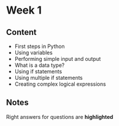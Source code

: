 # Week 1

## Content

- First steps in Python
- Using variables
- Performing simple input and output
- What is a data type?
- Using if statements
- Using multiple if statements
- Creating complex logical expressions


## Notes
Right answers for questions are **highlighted**
